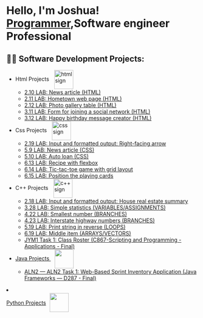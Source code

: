 <h1>Hello, I'm Joshua! <br/><a href="https://github.com/jvincent100">Programmer</a>,Software engineer Professional</a></h1>

<h2>👨‍💻 Software Development Projects:</h2>
<ul>
<li> Html Projects 
  <img src="https://upload.wikimedia.org/wikipedia/commons/6/61/HTML5_logo_and_wordmark.svg" alt="html sign" width="50" height="50" style="vertical-align: middle; margin-left: 10px;">
  <ul>
    <li> <a href="https://github.com/Jvincent100/2.10-LAB-News-article-HTML-">2.10 LAB: News article (HTML)</a></li>
    <li> <a href="https://github.com/Jvincent100/2.11-LAB-Hometown-web-page-HTML-">2.11 LAB: Hometown web page (HTML)</a> </li>
    <li> <a href="https://github.com/Jvincent100/2.12-LAB-Photo-gallery-table-HTML-">2.12 LAB: Photo gallery table (HTML)</a></li>
    <li> <a href="https://github.com/Jvincent100/3.11-LAB-Form-for-joining-a-social-network-HTML-">3.11 LAB: Form for joining a social network (HTML)</a></li>
    <li> <a href="https://github.com/Jvincent100/3.12-LAB-Happy-birthday-message-creator-HTML-">3.12 LAB: Happy birthday message creator (HTML)</a></li>
    </li>
  </ul>
<li>Css Projects
  <img src="https://upload.wikimedia.org/wikipedia/commons/d/d5/CSS3_logo_and_wordmark.svg" alt="css sign" width="50" height="50" style="vertical-align: middle; margin-left: 10px;">
  <ul>
  <li> <a href="https://github.com/Jvincent100/2.19-LAB-Input-and-formatted-output-Right-facing-arrow">2.19 LAB: Input and formatted output: Right-facing arrow</a></li>
  <li> <a href="https://github.com/Jvincent100/5.9-LAB-News-article-CSS-">5.9 LAB: News article (CSS)</a></li>
  <li> <a href="https://github.com/Jvincent100/5.10-LAB-Auto-loan-CSS-">5.10 LAB: Auto loan (CSS)</a></li>
  <li> <a href="https://github.com/Jvincent100/6.13-LAB-Recipe-with-flexbox">6.13 LAB: Recipe with flexbox</a></li>
  <li> <a href="https://github.com/Jvincent100/6.14-LAB-Tic-tac-toe-game-with-grid-layout">6.14 LAB: Tic-tac-toe game with grid layout</a></li>
  <li> <a href="https://github.com/Jvincent100/6.15-LAB-Position-the-playing-cards">6.15 LAB: Position the playing cards</a></li>
</li>
</ul>
<li>C++ Projects
  <img src="https://upload.wikimedia.org/wikipedia/commons/1/18/ISO_C%2B%2B_Logo.svg" alt="c++ sign" width="50" height="50" style="vertical-align: middle; margin-left: 10px;">
<ul>
 <li> <a href="https://github.com/Jvincent100/2.18-LAB-Input-and-formatted-output-House-real-estate-summary">2.18 LAB: Input and formatted output: House real estate summary</a></li>
 <li> <a href="https://github.com/Jvincent100/3.28-LAB-Simple-statistics/tree/main">3.28 LAB: Simple statistics (VARIABLES/ASSIGNMENTS)</a></li>
 <li> <a href="https://github.com/Jvincent100/4.22-LAB-Smallest-number/tree/main">4.22 LAB: Smallest number (BRANCHES)</a></li>
 <li> <a href="https://github.com/Jvincent100/4.23-LAB-Interstate-highway-numbers">4.23 LAB: Interstate highway numbers (BRANCHES)</a></li>
 <li> <a href="https://github.com/Jvincent100/5.19-LAB-Print-string-in-reverse/tree/main">5.19 LAB: Print string in reverse (LOOPS)</a></li>
 <li> <a href="https://github.com/Jvincent100/6.19-LAB-Middle-item/tree/main">6.19 LAB: Middle item (ARRAYS/VECTORS)</li>
<li> <a href="https://github.com/Jvincent100/JYM1-Task-1-Class-Roster">JYM1 Task 1: Class Roster (C867-Scripting and Programming - Applications - Final)</li>
  
 </ul>
<li>Java Projects
  <img src="https://upload.wikimedia.org/wikipedia/en/3/30/Java_programming_language_logo.svg" width="50" height="50" style="vertical-align: middle; margin-left: 10px;">
  <ul>
    <li> <a href="https://github.com/Jvincent100/ALN2-Task-1-Web-Based-Sprint-Inventory-Application/tree/main">ALN2 — ALN2 Task 1: Web-Based Sprint Inventory Application
(Java Frameworks — D287 - Final) </li>
  </ul>
</ul>

<li>
  <span style="display: flex; align-items: center;">
    Python Projects
    <img src="https://upload.wikimedia.org/wikipedia/commons/c/c3/Python-logo-notext.svg" width="50" height="50" style="margin-left: 10px;">
  </span>
</li>





<!--
**jvincent100/jvincent100** is a ✨ _special_ ✨ repository because its `README.md` (this file) appears on your GitHub profile.

Here are some ideas to get you started:

- 🔭 I’m currently working on ...
- 🌱 I’m currently learning ...
- 👯 I’m looking to collaborate on ...
- 🤔 I’m looking for help with ...
- 💬 Ask me about ...
- 📫 How to reach me: ...
- 😄 Pronouns: ...
- ⚡ Fun fact: ...
-->
